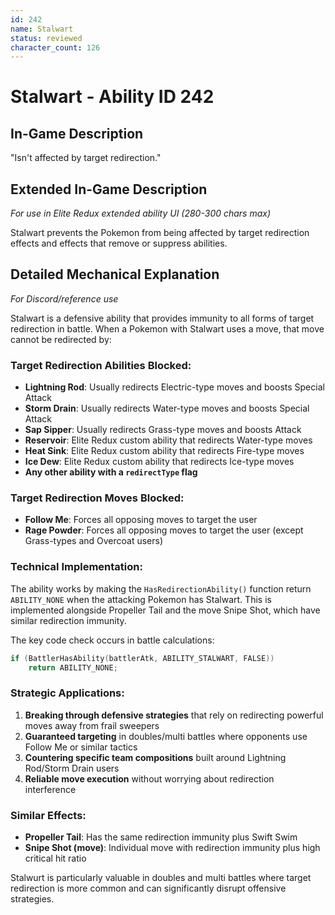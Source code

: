```yaml
---
id: 242
name: Stalwart
status: reviewed
character_count: 126
---
```


# Stalwart - Ability ID 242

## In-Game Description
"Isn't affected by target redirection."

## Extended In-Game Description
*For use in Elite Redux extended ability UI (280-300 chars max)*

Stalwart prevents the Pokemon from being affected by target redirection effects and effects that remove or suppress abilities.

## Detailed Mechanical Explanation
*For Discord/reference use*

Stalwart is a defensive ability that provides immunity to all forms of target redirection in battle. When a Pokemon with Stalwart uses a move, that move cannot be redirected by:

### Target Redirection Abilities Blocked:
- **Lightning Rod**: Usually redirects Electric-type moves and boosts Special Attack
- **Storm Drain**: Usually redirects Water-type moves and boosts Special Attack  
- **Sap Sipper**: Usually redirects Grass-type moves and boosts Attack
- **Reservoir**: Elite Redux custom ability that redirects Water-type moves
- **Heat Sink**: Elite Redux custom ability that redirects Fire-type moves
- **Ice Dew**: Elite Redux custom ability that redirects Ice-type moves
- **Any other ability with a `redirectType` flag**

### Target Redirection Moves Blocked:
- **Follow Me**: Forces all opposing moves to target the user
- **Rage Powder**: Forces all opposing moves to target the user (except Grass-types and Overcoat users)

### Technical Implementation:
The ability works by making the `HasRedirectionAbility()` function return `ABILITY_NONE` when the attacking Pokemon has Stalwart. This is implemented alongside Propeller Tail and the move Snipe Shot, which have similar redirection immunity.

The key code check occurs in battle calculations:
```c
if (BattlerHasAbility(battlerAtk, ABILITY_STALWART, FALSE)) 
    return ABILITY_NONE;
```

### Strategic Applications:
1. **Breaking through defensive strategies** that rely on redirecting powerful moves away from frail sweepers
2. **Guaranteed targeting** in doubles/multi battles where opponents use Follow Me or similar tactics
3. **Countering specific team compositions** built around Lightning Rod/Storm Drain users
4. **Reliable move execution** without worrying about redirection interference

### Similar Effects:
- **Propeller Tail**: Has the same redirection immunity plus Swift Swim
- **Snipe Shot (move)**: Individual move with redirection immunity plus high critical hit ratio

Stalwurt is particularly valuable in doubles and multi battles where target redirection is more common and can significantly disrupt offensive strategies.